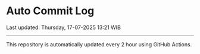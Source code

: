 # Auto Commit Log

Last updated: Thursday, 17-07-2025 13:21 WIB

---

This repository is automatically updated every 2 hour using GitHub Actions.

